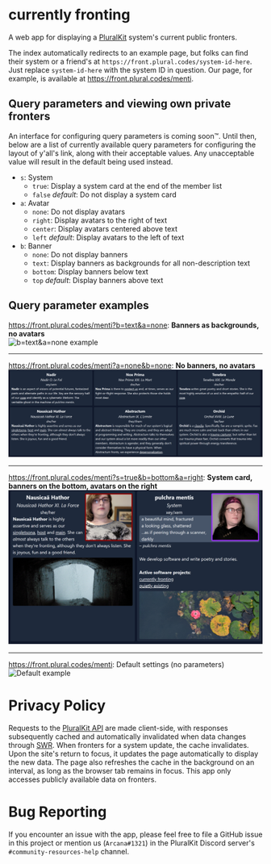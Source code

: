 # currently fronting

A web app for displaying a [PluralKit](https://pluralkit.me/) system's current public fronters.

The index automatically redirects to an example page, but folks can find their system or a friend's at `https://front.plural.codes/system-id-here`. Just replace `system-id-here` with the system ID in question. Our page, for example, is available at https://front.plural.codes/menti.

## Query parameters and viewing own private fronters

An interface for configuring query parameters is coming soon&trade;. Until then, below are a list of currently available query parameters for configuring the layout of y'all's link, along with their acceptable values. Any unacceptable value will result in the default being used instead.

- `s`: System
  - `true`: Display a system card at the end of the member list
  - `false` _default_: Do not display a system card
- `a`: Avatar
  - `none`: Do not display avatars
  - `right`: Display avatars to the right of text
  - `center`: Display avatars centered above text
  - `left` _default_: Display avatars to the left of text
- `b`: Banner
  - `none`: Do not display banners
  - `text`: Display banners as backgrounds for all non-description text
  - `bottom`: Display banners below text
  - `top` _default_: Display banners above text

## Query parameter examples

https://front.plural.codes/menti?b=text&a=none: **Banners as backgrounds, no avatars**  
![b=text&a=none example](docs/b-text-a-none.png)

---

https://front.plural.codes/menti?a=none&b=none: **No banners, no avatars**  
![a=none&b=none example](docs/a-none-b-none.png)

---

https://front.plural.codes/menti?s=true&b=bottom&a=right: **System card, banners on the bottom, avatars on the right**  
![s=true&b=bottom&a=right example](docs/s-true-b-bottom-a-right.png)

---

https://front.plural.codes/menti: Default settings (no parameters)  
![Default example](docs/default.png)

# Privacy Policy

Requests to the [PluralKit API](https://pluralkit.me/api/) are made client-side, with responses subsequently cached and automatically invalidated when data changes through [SWR](https://swr.vercel.app/). When fronters for a system update, the cache invalidates. Upon the site's return to focus, it updates the page automatically to display the new data. The page also refreshes the cache in the background on an interval, as long as the browser tab remains in focus. This app only accesses publicly available data on fronters.

# Bug Reporting

If you encounter an issue with the app, please feel free to file a GitHub issue in this project or mention us (`Arcana#1321`) in the PluralKit Discord server's `#community-resources-help` channel.
